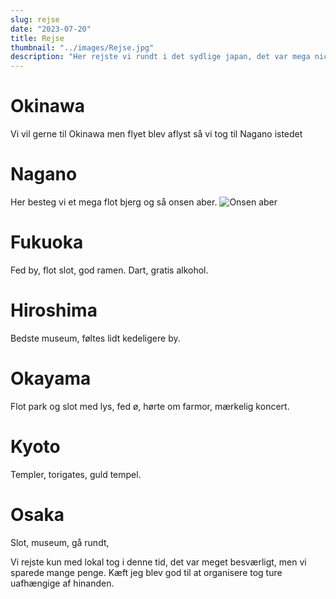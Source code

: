 ```yaml
---
slug: rejse
date: "2023-07-20"
title: Rejse
thumbnail: "../images/Rejse.jpg"
description: "Her rejste vi rundt i det sydlige japan, det var mega nice"
---
```

# Okinawa

Vi vil gerne til Okinawa men flyet blev aflyst så vi tog til Nagano istedet

# Nagano
Her besteg vi et mega flot bjerg og så onsen aber. 
![Onsen aber](../images/onsen_abe.jpg "Onsen aber")

# Fukuoka
Fed by, flot slot, god ramen. Dart, gratis alkohol.

# Hiroshima
Bedste museum, føltes lidt kedeligere by.

# Okayama
Flot park og slot med lys, fed ø, hørte om farmor, mærkelig koncert. 

# Kyoto
Templer, torigates, guld tempel.

# Osaka
Slot, museum, gå rundt, 



Vi rejste kun med lokal tog i denne tid, det var meget besværligt, men vi sparede mange penge. Kæft jeg blev god til at organisere tog ture uafhængige af hinanden.
